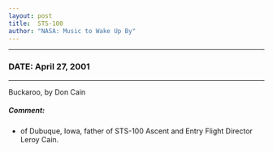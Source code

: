 ```yaml
---
layout: post
title:  STS-100
author: "NASA: Music to Wake Up By"
---
```


----
### DATE: April 27, 2001
----
Buckaroo, by Don Cain

##### Comment:
* of Dubuque, Iowa, father of STS-100 Ascent and Entry Flight Director Leroy Cain.
